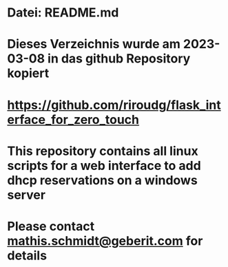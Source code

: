 #
# Datei: README.md
#
# Dieses Verzeichnis wurde am 2023-03-08 in das github Repository kopiert
#
#	https://github.com/riroudg/flask_interface_for_zero_touch
#
# This repository contains all linux scripts for a web interface to add dhcp reservations on a windows server
#
# Please contact mathis.schmidt@geberit.com for details


